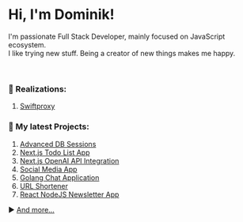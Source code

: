 # Hi, I'm Dominik!

I'm passionate Full Stack Developer, mainly focused on JavaScript ecosystem. </br> I like trying new stuff. Being a creator of new things makes me happy.

</br>

### :handshake: Realizations:
  1. [Swiftproxy](https://swiftproxy.io/)

<!---
### :crystal_ball: Cooking:
  1. [Advanced DB Sessions](https://github.com/DominikKoniarz/nextjs-advanced-multiple-db-sessions)
-->

### 📃 My latest Projects:
  1. [Advanced DB Sessions](https://github.com/DominikKoniarz/nextjs-advanced-multiple-db-sessions)
  2. [Next.js Todo List App](https://github.com/DominikKoniarz/nextjs-todo-list)
  3. [Next.js OpenAI API Integration](https://github.com/DominikKoniarz/nextjs-chatgpt-integration)
  4. [Social Media App](https://github.com/DominikKoniarz/Social-Media-App)
  5. [Golang Chat Application](https://github.com/DominikKoniarz/chat-app-golang)
  6. [URL Shortener](https://github.com/DominikKoniarz/URL-Shortener)
  7. [React NodeJS Newsletter App](https://newsletter.dominikkoniarz.pl/)

:arrow_forward: [And more...](https://github.com/DominikKoniarz?tab=repositories)
<!---
### :chart_with_upwards_trend: My Stats
<p><img align="left" src="https://github-readme-stats.vercel.app/api/top-langs?username=dominikkoniarz&show_icons=true&locale=en&layout=compact" alt="dominikkoniarz" /></p>

<p>&nbsp;<img align="center" src="https://github-readme-stats.vercel.app/api?username=dominikkoniarz&show_icons=true&locale=en" alt="dominikkoniarz" /></p>

<p><img align="center" src="https://github-readme-streak-stats.herokuapp.com/?user=dominikkoniarz&" alt="dominikkoniarz" /></p>
-->
